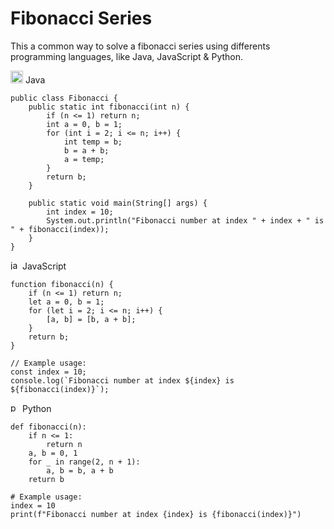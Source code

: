 # Fibonacci Series

This a common way to solve a fibonacci series using differents programming languages, like Java, JavaScript & Python.


<div>
    <img src="https://cdn.jsdelivr.net/gh/devicons/devicon/icons/java/java-original.svg" height="20" alt="java logo"  />
    <span style={{fontSize:"2rem"}}>Java</span>
</div>

```
public class Fibonacci {
    public static int fibonacci(int n) {
        if (n <= 1) return n;
        int a = 0, b = 1;
        for (int i = 2; i <= n; i++) {
            int temp = b;
            b = a + b;
            a = temp;
        }
        return b;
    }

    public static void main(String[] args) {
        int index = 10;
        System.out.println("Fibonacci number at index " + index + " is " + fibonacci(index));
    }
}
```

<div>
    <img src="https://cdn.jsdelivr.net/gh/devicons/devicon/icons/javascript/javascript-original.svg" height="15" alt="javascript logo"  />
    <span>JavaScript</span>
</div>

```
function fibonacci(n) {
    if (n <= 1) return n;
    let a = 0, b = 1;
    for (let i = 2; i <= n; i++) {
        [a, b] = [b, a + b];
    }
    return b;
}

// Example usage:
const index = 10;
console.log(`Fibonacci number at index ${index} is ${fibonacci(index)}`);
```

<div>
  <img src="https://cdn.jsdelivr.net/gh/devicons/devicon/icons/python/python-original.svg" height="15" alt="python logo"  />
    <span>Python</span>
</div>

```
def fibonacci(n):
    if n <= 1:
        return n
    a, b = 0, 1
    for _ in range(2, n + 1):
        a, b = b, a + b
    return b

# Example usage:
index = 10
print(f"Fibonacci number at index {index} is {fibonacci(index)}")
```
